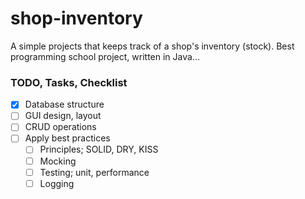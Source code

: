 # shop-inventory

A simple projects that keeps track of a shop's inventory (stock).
Best programming school project, written in Java...

### TODO, Tasks, Checklist

- [x] Database structure
- [ ] GUI design, layout
- [ ] CRUD operations
- [ ] Apply best practices
  - [ ] Principles; SOLID, DRY, KISS
  - [ ] Mocking
  - [ ] Testing; unit, performance
  - [ ] Logging
